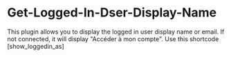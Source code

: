 # Get-Logged-In-Dser-Display-Name
This plugin allows you to display the logged in user display name or email. If not connected, it will display "Accéder à mon compte". Use this shortcode [show_loggedin_as]
